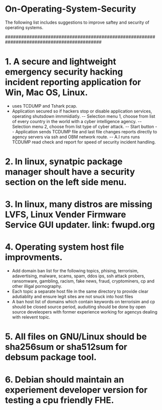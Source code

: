 #####
# On-Operating-System-Security

The following list includes suggestions to improve saftey and security of operating systems.

############################################################################################

# 1. A secure and lightweight emergency security hacking incident reporting application for Win, Mac OS, Linux.
- uses TCDUMP and Tshark pcap.
- Application secured so if hackers stop or disable application services, operating shutsdown immmidiatly.
-- Selection menu 1, choose from list of every country in the world with a cyber intelligence agency.
-- Selection menu 2, choose from list type of cyber attack.
-- Start button
-- Application sends TCDUMP file and last file changes reports directly to agency servers via ssh and OBM network route.
-- A.I runs runs TCDUMP read check and report for speed of security incident handling.

# 2. In linux, synatpic package manager shoult have a security section on the left side menu.

# 3. In linux, many distros are missing LVFS, Linux Vender Firmware Service GUI updater. link: fwupd.org

# 4. Operating system host file improvments.
- Add domain ban list for the following topics, phising, terrorisim, adavertising, malware, scams, spam, ddos ips, ssh attack probers, ransomware, gambling, racism, fake news, fraud, cryptominers, cp and other illigal pornography.
- Each topic a separate host file in the same directory to provide clear adutiablity and ensure legit sites are not snuck into host files
- A ban host list of domains which contain keywords on terrorisim and cp should be closed source period, auduiting should be done by open source develeopers with former experience working for agencys dealing with relevent topic.

# 5. All files on GNU/Linux should be sha256sum or sha512sum for debsum package tool.

# 6. Debian should maintain an experiement developer version for testing a cpu friendly FHE.

#####





